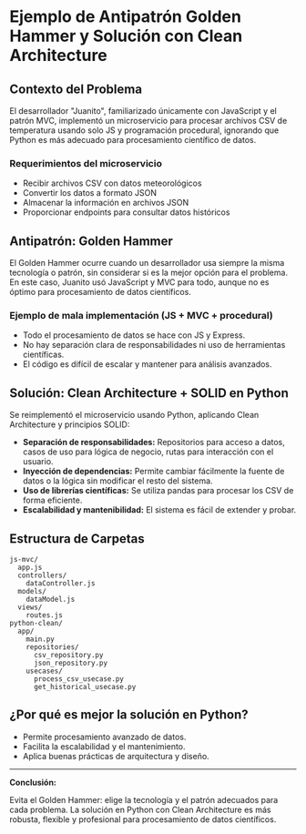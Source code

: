 # Ejemplo de Antipatrón Golden Hammer y Solución con Clean Architecture

## Contexto del Problema

El desarrollador "Juanito", familiarizado únicamente con JavaScript y el patrón MVC, implementó un microservicio para procesar archivos CSV de temperatura usando solo JS y programación procedural, ignorando que Python es más adecuado para procesamiento científico de datos.

### Requerimientos del microservicio
- Recibir archivos CSV con datos meteorológicos
- Convertir los datos a formato JSON
- Almacenar la información en archivos JSON
- Proporcionar endpoints para consultar datos históricos

## Antipatrón: Golden Hammer

El Golden Hammer ocurre cuando un desarrollador usa siempre la misma tecnología o patrón, sin considerar si es la mejor opción para el problema. En este caso, Juanito usó JavaScript y MVC para todo, aunque no es óptimo para procesamiento de datos científicos.

### Ejemplo de mala implementación (JS + MVC + procedural)
- Todo el procesamiento de datos se hace con JS y Express.
- No hay separación clara de responsabilidades ni uso de herramientas científicas.
- El código es difícil de escalar y mantener para análisis avanzados.

## Solución: Clean Architecture + SOLID en Python

Se reimplementó el microservicio usando Python, aplicando Clean Architecture y principios SOLID:
- **Separación de responsabilidades:** Repositorios para acceso a datos, casos de uso para lógica de negocio, rutas para interacción con el usuario.
- **Inyección de dependencias:** Permite cambiar fácilmente la fuente de datos o la lógica sin modificar el resto del sistema.
- **Uso de librerías científicas:** Se utiliza pandas para procesar los CSV de forma eficiente.
- **Escalabilidad y mantenibilidad:** El sistema es fácil de extender y probar.

## Estructura de Carpetas

```
js-mvc/
  app.js
  controllers/
    dataController.js
  models/
    dataModel.js
  views/
    routes.js
python-clean/
  app/
    main.py
    repositories/
      csv_repository.py
      json_repository.py
    usecases/
      process_csv_usecase.py
      get_historical_usecase.py
```

## ¿Por qué es mejor la solución en Python?
- Permite procesamiento avanzado de datos.
- Facilita la escalabilidad y el mantenimiento.
- Aplica buenas prácticas de arquitectura y diseño.

---

**Conclusión:**

Evita el Golden Hammer: elige la tecnología y el patrón adecuados para cada problema. La solución en Python con Clean Architecture es más robusta, flexible y profesional para procesamiento de datos científicos.
